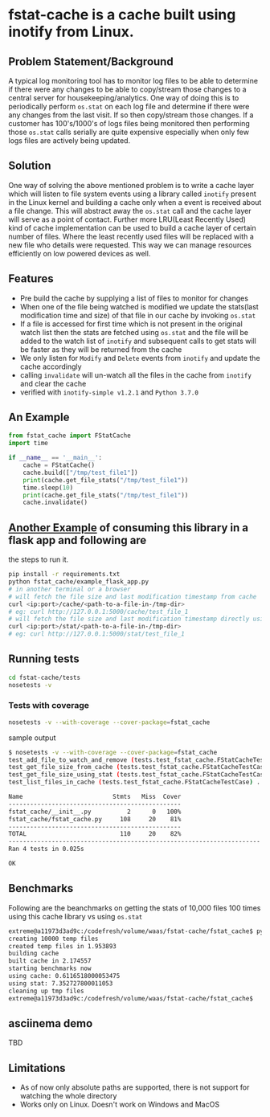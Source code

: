 # fstat-cache is a cache built using inotify from Linux.

## Problem Statement/Background
A typical log monitoring tool has to monitor log files to be able to determine if there were any changes
to be able to copy/stream those changes to a central server for housekeeping/analytics. One way of doing this
is to periodically perform `os.stat` on each log file and determine if there were any changes from the last visit.
If so then copy/stream those changes. If a customer has 100's/1000's of logs files being monitored then performing those
`os.stat` calls serially are quite expensive especially when only few logs files are actively being updated.

## Solution
One way of solving the above mentioned problem is to write a cache layer which will listen to file system events
using a library called `inotify` present in the Linux kernel and building a cache only when a event is received 
about a file change. This will abstract away the `os.stat` call and the cache layer will serve as a point of contact.
Further more LRU(Least Recently Used) kind of cache implementation can be used to build a cache layer of certain number
of files. Where the least recently used files will be replaced with a new file who details were requested. This way 
we can manage resources efficiently on low powered devices as well.

## Features
- Pre build the cache by supplying a list of files to monitor for changes
- When one of the file being watched is modified we update the stats(last modification time and size) of that file 
in our cache by invoking `os.stat`
- If a file is accessed for first time which is not present in the original watch list then the stats are 
fetched using `os.stat` and the file will be added to the watch list of `inotify` and subsequent calls to 
get stats will be faster as they will be returned from the cache
- We only listen for `Modify` and `Delete` events from `inotify` and update the cache accordingly
- calling `invalidate` will un-watch all the files in the cache from `inotify` and clear the cache
- verified with `inotify-simple v1.2.1` and `Python 3.7.0`

## An Example

```python
from fstat_cache import FStatCache
import time

if __name__ == '__main__':
    cache = FStatCache()
    cache.build(["/tmp/test_file1"])
    print(cache.get_file_stats("/tmp/test_file1"))
    time.sleep(10)
    print(cache.get_file_stats("/tmp/test_file1"))
    cache.invalidate()
```

## [Another Example](fstat_cache/example_flask_app.py) of consuming this library in a flask app and following are
the steps to run it.
```bash
pip install -r requirements.txt
python fstat_cache/example_flask_app.py
# in another terminal or a browser
# will fetch the file size and last modification timestamp from cache
curl <ip:port>/cache/<path-to-a-file-in-/tmp-dir>
# eg: curl http://127.0.0.1:5000/cache/test_file_1
# will fetch the file size and last modification timestamp directly using os.stat
curl <ip:port>/stat/<path-to-a-file-in-/tmp-dir>
# eg: curl http://127.0.0.1:5000/stat/test_file_1
```

## Running tests
```bash
cd fstat-cache/tests
nosetests -v
```
### Tests with coverage
```bash
nosetests -v --with-coverage --cover-package=fstat_cache
```
sample output 
```bash
$ nosetests -v --with-coverage --cover-package=fstat_cache
test_add_file_to_watch_and_remove (tests.test_fstat_cache.FStatCacheTestCase) ... ok
test_get_file_size_from_cache (tests.test_fstat_cache.FStatCacheTestCase) ... ok
test_get_file_size_using_stat (tests.test_fstat_cache.FStatCacheTestCase) ... ok
test_list_files_in_cache (tests.test_fstat_cache.FStatCacheTestCase) ... ok

Name                         Stmts   Miss  Cover
------------------------------------------------
fstat_cache/__init__.py          2      0   100%
fstat_cache/fstat_cache.py     108     20    81%
------------------------------------------------
TOTAL                          110     20    82%
----------------------------------------------------------------------
Ran 4 tests in 0.025s

OK
```

## Benchmarks
Following are the beanchmarks on getting the stats of 10,000 files 100 times using this cache library vs using `os.stat`
```bash
extreme@a11973d3ad9c:/codefresh/volume/waas/fstat-cache/fstat_cache$ python benchmarks.py
creating 10000 temp files
created temp files in 1.953893
building cache
built cache in 2.174557
starting benchmarks now
using cache: 0.6116518000053475
using stat: 7.352727800011053
cleaning up tmp files
extreme@a11973d3ad9c:/codefresh/volume/waas/fstat-cache/fstat_cache$
```

## asciinema demo

TBD

## Limitations
- As of now only absolute paths are supported, there is not support for watching the whole directory
- Works only on Linux. Doesn't work on Windows and MacOS
